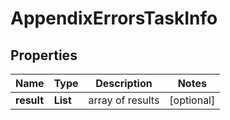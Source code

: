 # AppendixErrorsTaskInfo


## Properties

| Name | Type | Description | Notes |
|------------ | ------------- | ------------- | -------------|
**result** | **List<AppendixErrorsResultInfo>** | array of results |[optional]|